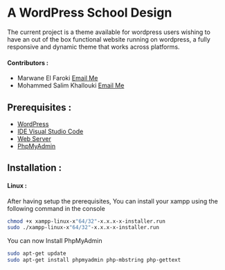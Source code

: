 # A WordPress School Design

The current project is a theme available for wordpress users wishing to have an out of the box functional website running on wordpress, a fully responsive and dynamic theme that works across platforms.

#### Contributors :
- Marwane El Faroki        [Email Me](mailto:elfaroki.m.i@gmail.com)
- Mohammed Salim Khallouki [Email Me](mailto:khallouki.mohammed.salim@gmail.com)

## Prerequisites :

- [WordPress](https://wordpress.com/)
- [IDE Visual Studio Code](https://code.visualstudio.com/)
- [Web Server](https://www.apachefriends.org/)
- [PhpMyAdmin](https://www.phpmyadmin.net/)

## Installation :
#### Linux :
After having setup the prerequisites, You can install your xampp using the following command in the console
```bash
chmod +x xampp-linux-x"64/32"-x.x.x-x-installer.run
sudo ./xampp-linux-x"64/32"-x.x.x-x-installer.run
```
You can now Install PhpMyAdmin
```bash
sudo apt-get update
sudo apt-get install phpmyadmin php-mbstring php-gettext
```
